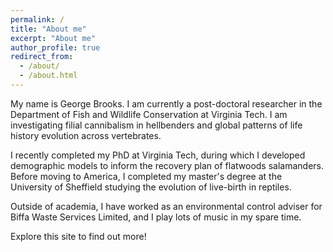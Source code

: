 ```yaml
---
permalink: /
title: "About me"
excerpt: "About me"
author_profile: true
redirect_from: 
  - /about/
  - /about.html
---
```


My name is George Brooks. I am currently a post-doctoral researcher in the Department of Fish and Wildlife Conservation at Virginia Tech. I am investigating filial cannibalism in hellbenders and global patterns of life history evolution across vertebrates.

I recently completed my PhD at Virginia Tech, during which I developed demographic models to inform the recovery plan of flatwoods salamanders. Before moving to America, I completed my master's degree at the University of Sheffield studying the evolution of live-birth in reptiles.

Outside of academia, I have worked as an environmental control adviser for Biffa Waste Services Limited, and I play lots of music in my spare time.

Explore this site to find out more!

